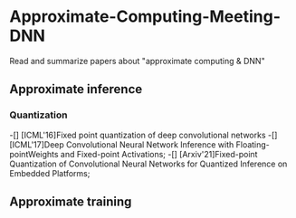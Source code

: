 # Approximate-Computing-Meeting-DNN
Read and summarize papers about "approximate computing &amp; DNN"

## Approximate inference
### Quantization
-[] [ICML'16]Fixed point quantization of deep convolutional networks
-[] [ICML'17]Deep Convolutional Neural Network Inference with Floating-pointWeights and Fixed-point Activations;
-[] [Arxiv'21]Fixed-point Quantization of Convolutional Neural Networks for Quantized Inference on Embedded Platforms;

## Approximate training
